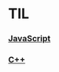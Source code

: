 # TIL

### [JavaScript](https://github.com/allwhite423/TIL/tree/master/JavaScript)
### [C++](https://github.com/allwhite423/TIL/tree/master/C%2B%2B)

